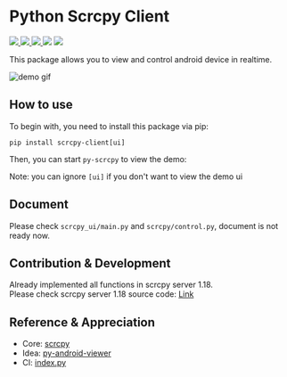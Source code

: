 # Python Scrcpy Client
<p>
    <a href="https://pypi.org/project/scrcpy-client/" target="_blank">
        <img src="https://img.shields.io/pypi/v/scrcpy-client" />
    </a>
    <a href="https://github.com/leng-yue/py-scrcpy-client/actions/workflows/ci.yml" target="_blank">
        <img src="https://img.shields.io/github/workflow/status/leng-yue/py-scrcpy-client/CI" />
    </a>
    <a href="https://app.codecov.io/gh/leng-yue/py-scrcpy-client" target="_blank">
        <img src="https://img.shields.io/codecov/c/github/leng-yue/py-scrcpy-client" />
    </a>
    <img src="https://img.shields.io/github/license/leng-yue/py-scrcpy-client" />
    <a href="https://github.com/Genymobile/scrcpy/tree/v1.18" target="_blank">
        <img src="https://img.shields.io/badge/scrcpy-v1.18-violet" />
    </a>
</p>

This package allows you to view and control android device in realtime.

![demo gif](https://raw.githubusercontent.com/leng-yue/py-scrcpy-client/main/demo.gif)

## How to use
To begin with, you need to install this package via pip:
```shell
pip install scrcpy-client[ui]
```
Then, you can start `py-scrcpy` to view the demo:

Note: you can ignore `[ui]` if you don't want to view the demo ui

## Document
Please check `scrcpy_ui/main.py` and `scrcpy/control.py`, document is not ready now.

## Contribution & Development
Already implemented all functions in scrcpy server 1.18.  
Please check scrcpy server 1.18 source code: [Link](https://github.com/Genymobile/scrcpy/tree/v1.18/server)

## Reference & Appreciation
- Core: [scrcpy](https://github.com/Genymobile/scrcpy)
- Idea: [py-android-viewer](https://github.com/razumeiko/py-android-viewer)
- CI: [index.py](https://github.com/index-py/index.py)
